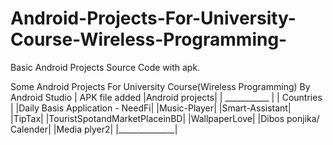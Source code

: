 # Android-Projects-For-University-Course-Wireless-Programming-
Basic Android Projects Source Code with apk.

Some Android Projects For University Course(Wireless Programming) By Android Studio | APK file added
|Android projects|
| ___________   | 
| Countries |
|Daily Basis Application - NeedFi|
|Music-Player|
|Smart-Assistant|
|TipTax|
|TouristSpotandMarketPlaceinBD|
|WallpaperLove|
|Dibos ponjika/ Calender|
|Media plyer2|
|______________|
